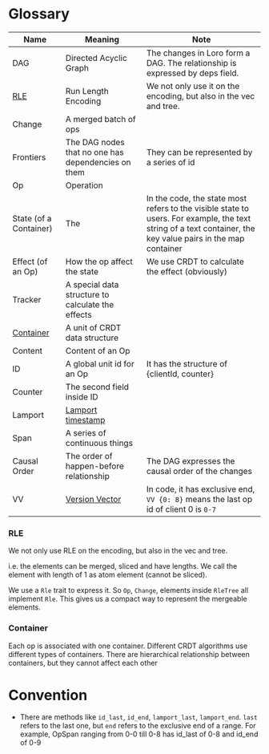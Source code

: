 # Glossary

| Name                    | Meaning                                                              | Note                                                                                                                                                         |
|-------------------------|----------------------------------------------------------------------|--------------------------------------------------------------------------------------------------------------------------------------------------------------|
| DAG                     | Directed Acyclic Graph                                               | The changes in Loro form a DAG. The relationship is expressed by deps field.                                                                                 |
| [RLE](#rle)             | Run Length Encoding                                                  | We not only use it on the encoding, but also in the vec and tree.                                                                                            |
| Change                  | A merged batch of ops                                                |                                                                                                                                                              |
| Frontiers               | The DAG nodes that no one has dependencies on them                   | They can be represented by a series of id                                                                                                                    |
| Op                      | Operation                                                            |                                                                                                                                                              |
| State (of a Container)  | The                                                                  | In the code, the state most refers to the visible state to users. For example, the text string of a text container, the key value pairs in the map container |
| Effect (of an Op)       | How the op affect the state                                          | We use CRDT to calculate the effect (obviously)                                                                                                              |
| Tracker                 | A special data structure to calculate the effects                    |                                                                                                                                                              |
| [Container](#container) | A unit of CRDT data structure                                        |                                                                                                                                                              |
| Content                 | Content of an Op                                                     |                                                                                                                                                              |
| ID                      | A global unit id for an Op                                           | It has the structure of {clientId, counter}                                                                                                                  |
| Counter                 | The second field inside ID                                           |                                                                                                                                                              |
| Lamport                 | [Lamport timestamp](https://en.wikipedia.org/wiki/Lamport_timestamp) |                                                                                                                                                              |
| Span                    | A series of continuous things                                        |                                                                                                                                                              |
| Causal Order            | The order of happen-before relationship                              | The DAG expresses the causal order of the changes                                                                                                            |
| VV                      | [Version Vector](https://en.wikipedia.org/wiki/Version_vector)       | In code, it has exclusive end, `VV {0: 8}` means the last op id of client 0 is `0-7`                                                                                                                                                               |


### RLE

We not only use RLE on the encoding, but also in the vec and tree.

i.e. the elements can be merged, sliced and have lengths. We call the element with length of 1 as atom element (cannot be sliced).

We use a `Rle` trait to express it. So `Op`, `Change`, elements inside `RleTree` all implement `Rle`. 
This gives us a compact way to represent the mergeable elements.

### Container

Each op is associated with one container. Different CRDT algorithms use different types of containers. There are hierarchical relationship between containers, but they cannot affect each other

# Convention

- There are methods like `id_last`, `id_end`, `lamport_last`, `lamport_end`. `last` refers to the last one, but 
  `end` refers to the exclusive end of a range. For example, OpSpan ranging from 0-0 till 0-8 has id_last of 0-8 
  and id_end of 0-9
